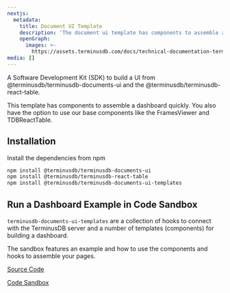```yaml
---
nextjs:
  metadata:
    title: Document UI Template
    description: 'The document ui template has components to assemble a dashboard quickly. '
    openGraph:
      images: >-
        https://assets.terminusdb.com/docs/technical-documentation-terminuscms-og.png
media: []
---
```


A Software Development Kit (SDK) to build a UI from @terminusdb/terminusdb-documents-ui and the @terminusdb/terminusdb-react-table.

This template has components to assemble a dashboard quickly. You also have the option to use our base components like the FramesViewer and TDBReactTable.

## Installation

Install the dependencies from npm

```bash
npm install @terminusdb/terminusdb-documents-ui
npm install @terminusdb/terminusdb-react-table
npm install @terminusdb/terminusdb-documents-ui-templates
```

## Run a Dashboard Example in Code Sandbox

`terminusdb-documents-ui-templates` are a collection of hooks to connect with the TerminusDB server and a number of templates (components) for building a dashboard.

The sandbox features an example and how to use the components and hooks to assemble your pages.

[Source Code](https://github.com/terminusdb/dashboard-examples-sandbox/tree/main/terminusdb-documents-ui-template-example/dashboard-demo)

[Code Sandbox](https://codesandbox.io/s/github/terminusdb/dashboard-examples-sandbox/tree/main/terminusdb-documents-ui-template-example/dashboard-demo)